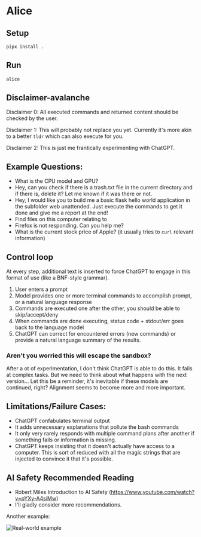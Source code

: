 # Alice

## Setup

```bash
pipx install .
```

## Run

```bash
alice
```

## Disclaimer-avalanche

Disclaimer 0: All executed commands and returned content should be checked by the user. 

Disclaimer 1: This will probably not replace you yet. Currently it's more akin to a better `tldr` which can also execute for you.

Disclaimer 2: This is just me frantically experimenting with ChatGPT.

## Example Questions:
- What is the CPU model and GPU?
- Hey, can you check if there is a trash.txt file in the current directory and if there is, delete it? Let me known if it was there or not.
- Hey, I would like you to build me a basic flask hello world application in the subfolder web unattended. Just execute the commands to get it done and give me a report at the end!
- Find files on this computer relating to <topic>
- Firefox is not responding. Can you help me?
- What is the current stock price of Apple? (it usually tries to `curl` relevant information)

## Control loop
At every step, additional text is inserted to force ChatGPT to engage in this format of use (like a BNF-style grammar).

1. User enters a prompt
2. Model provides one or more terminal commands to accomplish prompt, or a natural language response
3. Commands are executed one after the other, you should be able to skip/accept/deny
4. When commands are done executing, status code + stdout/err goes back to the language model
5. ChatGPT can correct for encountered errors (new commands) or provide a natural language summary of the results.


### Aren't you worried this will escape the sandbox?
After a ot of experimentation, I don't think ChatGPT is able to do this. It fails at complex tasks. But we need to think about what happens with the next version... Let this be a reminder, it's inevitable if these models are continued, right? Alignment seems to become more and more important.

## Limitations/Failure Cases:
- ChatGPT confabulates terminal output
- It adds unnecessary explanations that pollute the bash commands
- It only very rarely responds with multiple command plans after another if something fails or information is missing.
- ChatGPT keeps insisting that it doesn't actually have access to a computer. This is sort of reduced with all the magic strings that are injected to convince it that it's possible.

## AI Safety Recommended Reading
- Robert Miles Introduction to AI Safety (https://www.youtube.com/watch?v=pYXy-A4siMw)
- I'll gladly consider more recommendations.

Another example:

![Real-world example](https://raw.githubusercontent.com/greshake/Alice/master/screenshots/img.png)
